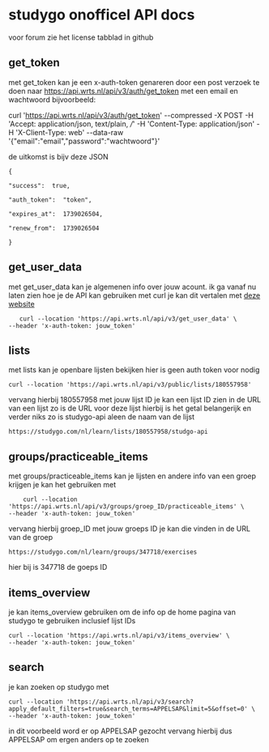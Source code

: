 # studygo onofficel API docs
voor forum zie het license tabblad in github
## get_token
met get_token kan je een x-auth-token genareren door een post verzoek te doen naar https://api.wrts.nl/api/v3/auth/get_token met een email en wachtwoord
bijvoorbeeld:

curl 'https://api.wrts.nl/api/v3/auth/get_token' --compressed -X POST -H 'Accept: application/json, text/plain, */*' -H 'Content-Type: application/json' -H 'X-Client-Type: web' --data-raw '{"email":"email","password":"wachtwoord"}'

de uitkomst is bijv deze JSON

    {
    
    "success":  true,
    
    "auth_token":  "token",
    
    "expires_at":  1739026504,
    
    "renew_from":  1739026504
    
    }
   
   ## get_user_data
   met get_user_data kan je algemenen info over jouw acount.
   ik ga vanaf nu laten zien hoe je de API kan gebruiken met curl je kan dit vertalen met [deze website](https://curlconverter.com/)

       curl --location 'https://api.wrts.nl/api/v3/get_user_data' \
    --header 'x-auth-token: jouw_token'

## lists
met lists kan je openbare lijsten bekijken hier is geen auth token voor nodig

    curl --location 'https://api.wrts.nl/api/v3/public/lists/180557958'
vervang hierbij 180557958 met jouw lijst ID je kan een lijst ID zien in de URL
van een lijst zo is de URL voor deze lijst hierbij is het getal belangerijk en verder niks zo is studygo-api aleen de naam van de lijst

    https://studygo.com/nl/learn/lists/180557958/studgo-api
## groups/practiceable_items
met groups/practiceable_items kan je lijsten en andere info van een groep krijgen
je kan het gebruiken met 

        curl --location 'https://api.wrts.nl/api/v3/groups/groep_ID/practiceable_items' \
    --header 'x-auth-token: jouw_token'
vervang hierbij groep_ID met jouw groeps ID je kan die vinden in de URL van de groep 

    https://studygo.com/nl/learn/groups/347718/exercises
hier bij is 347718 de goeps ID

## items_overview
je kan items_overview gebruiken om de info op de home pagina van studygo te gebruiken inclusief lijst IDs

    curl --location 'https://api.wrts.nl/api/v3/items_overview' \
    --header 'x-auth-token: jouw_token'
## search
je kan zoeken op studygo met

    curl --location 'https://api.wrts.nl/api/v3/search?apply_default_filters=true&search_terms=APPELSAP&limit=5&offset=0' \
    --header 'x-auth-token: jouw_token'
in dit voorbeeld word er op APPELSAP gezocht vervang hierbij dus APPELSAP om ergen anders op te zoeken
